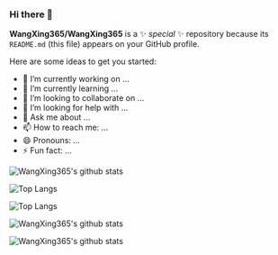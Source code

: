 ### Hi there 👋


**WangXing365/WangXing365** is a ✨ _special_ ✨ repository because its `README.md` (this file) appears on your GitHub profile.

Here are some ideas to get you started:

- 🔭 I’m currently working on ...
- 🌱 I’m currently learning ...
- 👯 I’m looking to collaborate on ...
- 🤔 I’m looking for help with ...
- 💬 Ask me about ...
- 📫 How to reach me: ...
- 😄 Pronouns: ...
- ⚡ Fun fact: ...

![WangXing365's github stats](https://github-readme-stats.vercel.app/api?username=WangXing365)

![Top Langs](https://github-readme-stats.vercel.app/api/top-langs/?username=WangXing365&layout=compact)

![Top Langs](https://github-readme-stats.vercel.app/api/top-langs/?username=WangXing365)

![WangXing365's github stats](https://github-readme-stats.vercel.app/api?username=WangXing365&show_icons=true&theme=radical)

![WangXing365's github stats](https://github-readme-stats.vercel.app/api?username=anuraghazra&show_icons=true)
